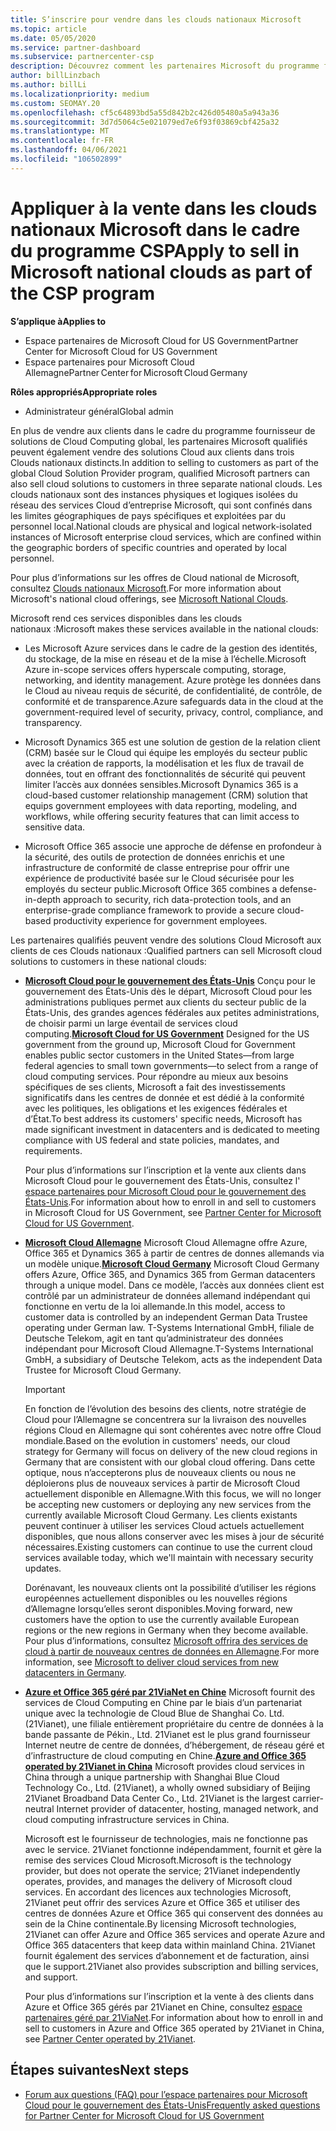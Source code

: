 ```yaml
---
title: S’inscrire pour vendre dans les clouds nationaux Microsoft
ms.topic: article
ms.date: 05/05/2020
ms.service: partner-dashboard
ms.subservice: partnercenter-csp
description: Découvrez comment les partenaires Microsoft du programme fournisseur de solutions Cloud peuvent vendre aux clients inscrits dans des clouds nationaux pris en charge.
author: billLinzbach
ms.author: billLi
ms.localizationpriority: medium
ms.custom: SEOMAY.20
ms.openlocfilehash: cf5c64893bd5a55d842b2c426d05480a5a943a36
ms.sourcegitcommit: 3d7d5064c5e021079ed7e6f93f03869cbf425a32
ms.translationtype: MT
ms.contentlocale: fr-FR
ms.lasthandoff: 04/06/2021
ms.locfileid: "106502899"
---
```

# <a name="apply-to-sell-in-microsoft-national-clouds-as-part-of-the-csp-program"></a><span data-ttu-id="e84b1-103">Appliquer à la vente dans les clouds nationaux Microsoft dans le cadre du programme CSP</span><span class="sxs-lookup"><span data-stu-id="e84b1-103">Apply to sell in Microsoft national clouds as part of the CSP program</span></span>

<span data-ttu-id="e84b1-104">**S’applique à**</span><span class="sxs-lookup"><span data-stu-id="e84b1-104">**Applies to**</span></span>

- <span data-ttu-id="e84b1-105">Espace partenaires de Microsoft Cloud for US Government</span><span class="sxs-lookup"><span data-stu-id="e84b1-105">Partner Center for Microsoft Cloud for US Government</span></span>
- <span data-ttu-id="e84b1-106">Espace partenaires pour Microsoft Cloud Allemagne</span><span class="sxs-lookup"><span data-stu-id="e84b1-106">Partner Center for Microsoft Cloud Germany</span></span>

<span data-ttu-id="e84b1-107">**Rôles appropriés**</span><span class="sxs-lookup"><span data-stu-id="e84b1-107">**Appropriate roles**</span></span>

- <span data-ttu-id="e84b1-108">Administrateur général</span><span class="sxs-lookup"><span data-stu-id="e84b1-108">Global admin</span></span>

<span data-ttu-id="e84b1-109">En plus de vendre aux clients dans le cadre du programme fournisseur de solutions de Cloud Computing global, les partenaires Microsoft qualifiés peuvent également vendre des solutions Cloud aux clients dans trois Clouds nationaux distincts.</span><span class="sxs-lookup"><span data-stu-id="e84b1-109">In addition to selling to customers as part of the global Cloud Solution Provider program, qualified Microsoft partners can also sell cloud solutions to customers in three separate national clouds.</span></span> <span data-ttu-id="e84b1-110">Les clouds nationaux sont des instances physiques et logiques isolées du réseau des services Cloud d’entreprise Microsoft, qui sont confinés dans les limites géographiques de pays spécifiques et exploitées par du personnel local.</span><span class="sxs-lookup"><span data-stu-id="e84b1-110">National clouds are physical and logical network-isolated instances of Microsoft enterprise cloud services, which are confined within the geographic borders of specific countries and operated by local personnel.</span></span>

<span data-ttu-id="e84b1-111">Pour plus d’informations sur les offres de Cloud national de Microsoft, consultez [Clouds nationaux Microsoft](https://www.microsoft.com/trustcenter/cloudservices/nationalcloud).</span><span class="sxs-lookup"><span data-stu-id="e84b1-111">For more information about Microsoft's national cloud offerings, see [Microsoft National Clouds](https://www.microsoft.com/trustcenter/cloudservices/nationalcloud).</span></span>

<span data-ttu-id="e84b1-112">Microsoft rend ces services disponibles dans les clouds nationaux :</span><span class="sxs-lookup"><span data-stu-id="e84b1-112">Microsoft makes these services available in the national clouds:</span></span>

-   <span data-ttu-id="e84b1-113">Les Microsoft Azure services dans le cadre de la gestion des identités, du stockage, de la mise en réseau et de la mise à l’échelle.</span><span class="sxs-lookup"><span data-stu-id="e84b1-113">Microsoft Azure in-scope services offers hyperscale computing, storage, networking, and identity management.</span></span> <span data-ttu-id="e84b1-114">Azure protège les données dans le Cloud au niveau requis de sécurité, de confidentialité, de contrôle, de conformité et de transparence.</span><span class="sxs-lookup"><span data-stu-id="e84b1-114">Azure safeguards data in the cloud at the government-required level of security, privacy, control, compliance, and transparency.</span></span>

-   <span data-ttu-id="e84b1-115">Microsoft Dynamics 365 est une solution de gestion de la relation client (CRM) basée sur le Cloud qui équipe les employés du secteur public avec la création de rapports, la modélisation et les flux de travail de données, tout en offrant des fonctionnalités de sécurité qui peuvent limiter l’accès aux données sensibles.</span><span class="sxs-lookup"><span data-stu-id="e84b1-115">Microsoft Dynamics 365 is a cloud-based customer relationship management (CRM) solution that equips government employees with data reporting, modeling, and workflows, while offering security features that can limit access to sensitive data.</span></span>

-   <span data-ttu-id="e84b1-116">Microsoft Office 365 associe une approche de défense en profondeur à la sécurité, des outils de protection de données enrichis et une infrastructure de conformité de classe entreprise pour offrir une expérience de productivité basée sur le Cloud sécurisée pour les employés du secteur public.</span><span class="sxs-lookup"><span data-stu-id="e84b1-116">Microsoft Office 365 combines a defense-in-depth approach to security, rich data-protection tools, and an enterprise-grade compliance framework to provide a secure cloud-based productivity experience for government employees.</span></span>

<span data-ttu-id="e84b1-117">Les partenaires qualifiés peuvent vendre des solutions Cloud Microsoft aux clients de ces Clouds nationaux :</span><span class="sxs-lookup"><span data-stu-id="e84b1-117">Qualified partners can sell Microsoft cloud solutions to customers in these national clouds:</span></span>

-   <span data-ttu-id="e84b1-118">[**Microsoft Cloud pour le gouvernement des États-Unis**](https://www.microsoft.com/trustcenter/cloudservices/nationalcloud#Microsoft_Cloud_for_US) Conçu pour le gouvernement des États-Unis dès le départ, Microsoft Cloud pour les administrations publiques permet aux clients du secteur public de la États-Unis, des grandes agences fédérales aux petites administrations, de choisir parmi un large éventail de services cloud computing.</span><span class="sxs-lookup"><span data-stu-id="e84b1-118">[**Microsoft Cloud for US Government**](https://www.microsoft.com/trustcenter/cloudservices/nationalcloud#Microsoft_Cloud_for_US) Designed for the US government from the ground up, Microsoft Cloud for Government enables public sector customers in the United States—from large federal agencies to small town governments—to select from a range of cloud computing services.</span></span> <span data-ttu-id="e84b1-119">Pour répondre au mieux aux besoins spécifiques de ses clients, Microsoft a fait des investissements significatifs dans les centres de donnée et est dédié à la conformité avec les politiques, les obligations et les exigences fédérales et d’État.</span><span class="sxs-lookup"><span data-stu-id="e84b1-119">To best address its customers' specific needs, Microsoft has made significant investment in datacenters and is dedicated to meeting compliance with US federal and state policies, mandates, and requirements.</span></span> 

    <span data-ttu-id="e84b1-120">Pour plus d’informations sur l’inscription et la vente aux clients dans Microsoft Cloud pour le gouvernement des États-Unis, consultez l' [espace partenaires pour Microsoft Cloud pour le gouvernement des États-Unis](partner-center-for-microsoft-us-govt-cloud.md).</span><span class="sxs-lookup"><span data-stu-id="e84b1-120">For information about how to enroll in and sell to customers in Microsoft Cloud for US Government, see [Partner Center for Microsoft Cloud for US Government](partner-center-for-microsoft-us-govt-cloud.md).</span></span>

-   <span data-ttu-id="e84b1-121">[**Microsoft Cloud Allemagne**](https://www.microsoft.com/trustcenter/cloudservices/nationalcloud#Microsoft_Cloud_Germany) Microsoft Cloud Allemagne offre Azure, Office 365 et Dynamics 365 à partir de centres de donnes allemands via un modèle unique.</span><span class="sxs-lookup"><span data-stu-id="e84b1-121">[**Microsoft Cloud Germany**](https://www.microsoft.com/trustcenter/cloudservices/nationalcloud#Microsoft_Cloud_Germany) Microsoft Cloud Germany offers Azure, Office 365, and Dynamics 365 from German datacenters through a unique model.</span></span> <span data-ttu-id="e84b1-122">Dans ce modèle, l’accès aux données client est contrôlé par un administrateur de données allemand indépendant qui fonctionne en vertu de la loi allemande.</span><span class="sxs-lookup"><span data-stu-id="e84b1-122">In this model, access to customer data is controlled by an independent German Data Trustee operating under German law.</span></span> <span data-ttu-id="e84b1-123">T-Systems International GmbH, filiale de Deutsche Telekom, agit en tant qu’administrateur des données indépendant pour Microsoft Cloud Allemagne.</span><span class="sxs-lookup"><span data-stu-id="e84b1-123">T-Systems International GmbH, a subsidiary of Deutsche Telekom, acts as the independent Data Trustee for Microsoft Cloud Germany.</span></span>

    > [!IMPORTANT]  
    > <span data-ttu-id="e84b1-124">En fonction de l’évolution des besoins des clients, notre stratégie de Cloud pour l’Allemagne se concentrera sur la livraison des nouvelles régions Cloud en Allemagne qui sont cohérentes avec notre offre Cloud mondiale.</span><span class="sxs-lookup"><span data-stu-id="e84b1-124">Based on the evolution in customers' needs, our cloud strategy for Germany will focus on delivery of the new cloud regions in Germany that are consistent with our global cloud offering.</span></span> <span data-ttu-id="e84b1-125">Dans cette optique, nous n’accepterons plus de nouveaux clients ou nous ne déploierons plus de nouveaux services à partir de Microsoft Cloud actuellement disponible en Allemagne.</span><span class="sxs-lookup"><span data-stu-id="e84b1-125">With this focus, we will no longer be accepting new customers or deploying any new services from the currently available Microsoft Cloud Germany.</span></span> <span data-ttu-id="e84b1-126">Les clients existants peuvent continuer à utiliser les services Cloud actuels actuellement disponibles, que nous allons conserver avec les mises à jour de sécurité nécessaires.</span><span class="sxs-lookup"><span data-stu-id="e84b1-126">Existing customers can continue to use the current cloud services available today, which we'll maintain with necessary security updates.</span></span>
    >  
    > <span data-ttu-id="e84b1-127">Dorénavant, les nouveaux clients ont la possibilité d’utiliser les régions européennes actuellement disponibles ou les nouvelles régions d’Allemagne lorsqu’elles seront disponibles.</span><span class="sxs-lookup"><span data-stu-id="e84b1-127">Moving forward, new customers have the option to use the currently available European regions or the new regions in Germany when they become available.</span></span> <span data-ttu-id="e84b1-128">Pour plus d’informations, consultez [Microsoft offrira des services de cloud à partir de nouveaux centres de données en Allemagne](https://news.microsoft.com/europe/2018/08/31/microsoft-to-deliver-cloud-services-from-new-datacentres-in-germany-in-2019-to-meet-evolving-customer-needs/).</span><span class="sxs-lookup"><span data-stu-id="e84b1-128">For more information, see [Microsoft to deliver cloud services from new datacenters in Germany](https://news.microsoft.com/europe/2018/08/31/microsoft-to-deliver-cloud-services-from-new-datacentres-in-germany-in-2019-to-meet-evolving-customer-needs/).</span></span>

    
-   <span data-ttu-id="e84b1-129">[**Azure et Office 365 géré par 21ViaNet en Chine**](https://www.microsoft.com/trustcenter/cloudservices/nationalcloud#Microsoft_Cloud_for_China) Microsoft fournit des services de Cloud Computing en Chine par le biais d’un partenariat unique avec la technologie de Cloud Blue de Shanghai Co. Ltd. (21Vianet), une filiale entièrement propriétaire du centre de données à la bande passante de Pékin., Ltd. 21Vianet est le plus grand fournisseur Internet neutre de centre de données, d’hébergement, de réseau géré et d’infrastructure de cloud computing en Chine.</span><span class="sxs-lookup"><span data-stu-id="e84b1-129">[**Azure and Office 365 operated by 21Vianet in China**](https://www.microsoft.com/trustcenter/cloudservices/nationalcloud#Microsoft_Cloud_for_China) Microsoft provides cloud services in China through a unique partnership with Shanghai Blue Cloud Technology Co., Ltd. (21Vianet), a wholly owned subsidiary of Beijing 21Vianet Broadband Data Center Co., Ltd. 21Vianet is the largest carrier-neutral Internet provider of datacenter, hosting, managed network, and cloud computing infrastructure services in China.</span></span> 

    <span data-ttu-id="e84b1-130">Microsoft est le fournisseur de technologies, mais ne fonctionne pas avec le service. 21Vianet fonctionne indépendamment, fournit et gère la remise des services Cloud Microsoft.</span><span class="sxs-lookup"><span data-stu-id="e84b1-130">Microsoft is the technology provider, but does not operate the service; 21Vianet independently operates, provides, and manages the delivery of Microsoft cloud services.</span></span> <span data-ttu-id="e84b1-131">En accordant des licences aux technologies Microsoft, 21Vianet peut offrir des services Azure et Office 365 et utiliser des centres de données Azure et Office 365 qui conservent des données au sein de la Chine continentale.</span><span class="sxs-lookup"><span data-stu-id="e84b1-131">By licensing Microsoft technologies, 21Vianet can offer Azure and Office 365 services and operate Azure and Office 365 datacenters that keep data within mainland China.</span></span> <span data-ttu-id="e84b1-132">21Vianet fournit également des services d’abonnement et de facturation, ainsi que le support.</span><span class="sxs-lookup"><span data-stu-id="e84b1-132">21Vianet also provides subscription and billing services, and support.</span></span>

    <span data-ttu-id="e84b1-133">Pour plus d’informations sur l’inscription et la vente à des clients dans Azure et Office 365 gérés par 21Vianet en Chine, consultez [espace partenaires géré par 21ViaNet](/previous-versions/windows/it-pro/windows-home-server/ff357696(v=ws.11)).</span><span class="sxs-lookup"><span data-stu-id="e84b1-133">For information about how to enroll in and sell to customers in Azure and Office 365 operated by 21Vianet in China, see [Partner Center operated by 21Vianet](/previous-versions/windows/it-pro/windows-home-server/ff357696(v=ws.11)).</span></span>

## <a name="next-steps"></a><span data-ttu-id="e84b1-134">Étapes suivantes</span><span class="sxs-lookup"><span data-stu-id="e84b1-134">Next steps</span></span>

- [<span data-ttu-id="e84b1-135">Forum aux questions (FAQ) pour l’espace partenaires pour Microsoft Cloud pour le gouvernement des États-Unis</span><span class="sxs-lookup"><span data-stu-id="e84b1-135">Frequently asked questions for Partner Center for Microsoft Cloud for US Government</span></span>](faq-for-us-govt-cloud.md)
